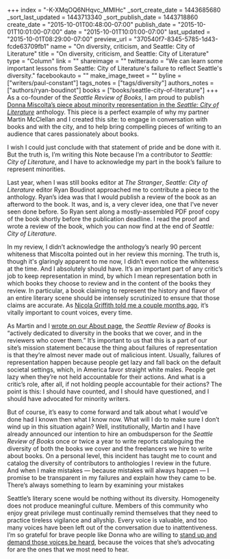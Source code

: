 +++
index = "-K-XMqOQ6NHqvc_MMlHc"
_sort_create_date = 1443685680
_sort_last_updated = 1443713340
_sort_publish_date = 1443718860
create_date = "2015-10-01T00:48:00-07:00"
publish_date = "2015-10-01T10:01:00-07:00"
date = "2015-10-01T10:01:00-07:00"
last_updated = "2015-10-01T08:29:00-07:00"
preview_url = "370540f7-8345-5785-1d43-fcde63709fb1"
name = "On diversity, criticism, and Seattle: City of Literature"
title = "On diversity, criticism, and Seattle: City of Literature"
type = "Column"
link = ""
shareimage = ""
twitterauto = "We can learn some important lessons from Seattle: City of Literature's failure to reflect Seattle's diversity."
facebookauto = ""
make_image_tweet = ""
byline = ["writers/paul-constant"]
tags_notes = ["tags/diversity"]
authors_notes = ["authors/ryan-boudinot"]
books = ["books/seattle-city-of-literature"]
+++
As a co-founder of the *Seattle Review of Books*, I am proud to publish [Donna Miscolta’s piece about minority representation in the *Seattle: City of Literature*](http://seattlereviewofbooks.com/reviews/reflections-by-and-about-white-people/) anthology. This piece is a perfect example of why my partner Martin McClellan and I created this site: to engage in conversation with books and with the city, and to help bring compelling pieces of writing to an audience that cares passionately about books.
 
I wish I could just conclude with that statement of pride and be done with it. But the truth is, I’m writing this Note because I’m a contributor to *Seattle: City of Literature*, and I have to acknowledge my part in the book’s failure to represent minorities. 

Last year, when I was still books editor at *The Stranger*, *Seattle: City of Literature* editor Ryan Boudinot approached me to contribute a piece to the anthology. Ryan’s idea was that I would publish a review of the book as an afterword to the book. It was, and is, a very clever idea, one that I’ve never seen done before. So Ryan sent along a mostly-assembled PDF proof copy of the book shortly before the publication deadline. I read the proof and wrote a review of the book, which you can now find at the end of *Seattle: City of Literature*.

In my review, I didn’t acknowledge the anthology’s nearly 90 percent whiteness that Miscolta pointed out in her review this morning. The truth is, though it's glaringly apparent to me now, I didn’t even notice the whiteness at the time. And I absolutely should have. It’s an important part of any critic’s job to keep representation in mind, by which I mean representation both in which books they choose to review and in the content of the books they review. In particular, a book claiming to represent the history and flavor of an entire literary scene should be intensely scrutinized to ensure that those claims are accurate. As [Nicola Griffith told me a couple months ago](http://seattlereviewofbooks.com/notes/2015/07/27/talking-with-nicola-griffith-about-the-importance-of-counting-womens-stories/), it’s vitally important to count voices, every time.

As Martin and I [wrote on our About page](http://seattlereviewofbooks.com/about/), the *Seattle Review of Books* is “actively dedicated to diversity in the books that we cover, and in the reviewers who cover them.” It’s important to us that this is a part of our site’s mission statement because the thing about failures of representation is that they’re almost never made out of malicious intent. Usually, failures of representation happen because people get lazy and fall back on the default societal settings, which, in America favor straight white males. People get lazy when they’re not held accountable for their actions. And what is a critic’s role, after all, if not holding people accountable for their actions? The point is this: I should have counted, and I should have questioned, and I should have advocated for minority writers.

But of course, it’s easy to come forward and talk about what I would’ve done had I known then what I know now. What will I do to make sure I don’t wind up in this situation again? Well, institutionally, Martin and I have already announced our intention to hire an ombudsperson for the *Seattle Review of Books* once or twice a year to write reports cataloguing the diversity of both the books we cover and the freelancers we hire to write about books. On a personal level, this incident has taught me to count and catalog the diversity of contributors to anthologies I review in the future. And when I make mistakes — because mistakes will always happen — I promise to be transparent in my failures and explain how they came to be. There’s always something to learn by examining your mistakes

Seattle’s literary scene would be nothing without its diversity. Homogeneity does not produce meaningful culture. Members of this community who enjoy great privilege must continually remind themselves that they need to practice tireless vigilance and allyship. Every voice  is valuable, and too many voices have been left out of the conversation due to inattentiveness. I’m so grateful for brave people like Donna who are willing to [stand up and demand those voices be heard](http://seattlereviewofbooks.com/reviews/reflections-by-and-about-white-people/), because the voices that she’s advocating for are the ones that we most need to hear.